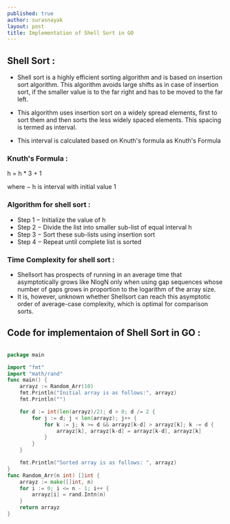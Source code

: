 ```yaml
---
published: true
author: surasnayak
layout: post
title: Implementation of Shell Sort in GO
---
```


## Shell Sort :

- Shell sort is a highly efficient sorting algorithm and is based on insertion sort algorithm. This algorithm avoids large shifts as in case of insertion sort, if the smaller value is to the far right and has to be moved to the far left.

- This algorithm uses insertion sort on a widely spread elements, first to sort them and then sorts the less widely spaced elements. This spacing is termed as interval. 
- This interval is calculated based on Knuth's formula as Knuth's Formula

### Knuth's Formula :

h = h * 3 + 1

where −
   h is interval with initial value 1



 ### Algorithm for shell sort :

- Step 1 − Initialize the value of h
- Step 2 − Divide the list into smaller sub-list of equal interval h
- Step 3 − Sort these sub-lists using insertion sort
- Step 4 − Repeat until complete list is sorted


### Time Complexity for shell sort :


- Shellsort has prospects of running in an average time that asymptotically grows like NlogN only when using gap sequences whose number of gaps grows in proportion to the logarithm of the array size. 
- It is, however, unknown whether Shellsort can reach this asymptotic order of average-case complexity, which is optimal for comparison sorts.

## Code for implementaion of Shell Sort in GO :

```go

package main

import "fmt"
import "math/rand"
func main() {
	arrayz := Random_Arr(10)
    fmt.Println("Initial array is as follows:", arrayz)
    fmt.Println("")

    for d := int(len(arrayz)/2); d > 0; d /= 2 {
    	for j := d; j < len(arrayz); j++ {
    		for k := j; k >= d && arrayz[k-d] > arrayz[k]; k -= d {
    			arrayz[k], arrayz[k-d] = arrayz[k-d], arrayz[k]
    		}
    	}
    }

    fmt.Println("Sorted array is as follows: ", arrayz) 	
}
func Random_Arr(n int) []int {
    arrayz := make([]int, n)
    for i := 0; i <= n - 1; i++ {
        arrayz[i] = rand.Intn(n)
    }
    return arrayz
}

```